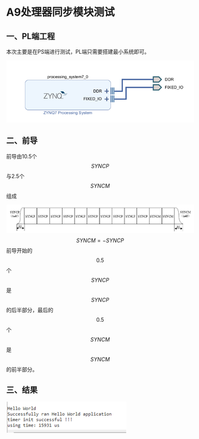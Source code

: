 # A9处理器同步模块测试

## 一、PL端工程

本次主要是在PS端进行测试，PL端只需要搭建最小系统即可。

![image-20231108220440194](pic/image-20231108220440194.png)

## 二、前导

前导由10.5个$$SYNCP$$与2.5个$$SYNCM$$组成

![image-20231108225520974](pic/image-20231108225520974.png)
$$
SYNCM = - SYNCP
$$
前导开始的$$0.5$$个$$SYNCP$$是$$SYNCP$$的后半部分，最后的$$0.5$$个$$SYNCM$$是$$SYNCM$$的前半部分。

## 三、结果

![image-20231109124802251](pic/image-20231109124802251.png)
